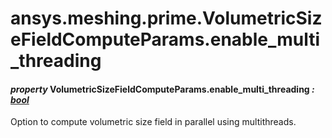 <a id="ansys-meshing-prime-volumetricsizefieldcomputeparams-enable-multi-threading"></a>

# ansys.meshing.prime.VolumetricSizeFieldComputeParams.enable_multi_threading

<a id="ansys.meshing.prime.VolumetricSizeFieldComputeParams.enable_multi_threading"></a>

#### *property* VolumetricSizeFieldComputeParams.enable_multi_threading *: [bool](https://docs.python.org/3.11/library/functions.html#bool)*

Option to compute volumetric size field in parallel using multithreads.

<!-- !! processed by numpydoc !! -->
